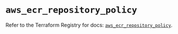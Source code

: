 # `aws_ecr_repository_policy`

Refer to the Terraform Registry for docs: [`aws_ecr_repository_policy`](https://registry.terraform.io/providers/hashicorp/aws/4.54.0/docs/resources/ecr_repository_policy).
